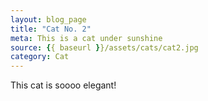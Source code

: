 ```yaml
---
layout: blog_page
title: "Cat No. 2"
meta: This is a cat under sunshine
source: {{ baseurl }}/assets/cats/cat2.jpg
category: Cat
---
```


This cat is soooo elegant!